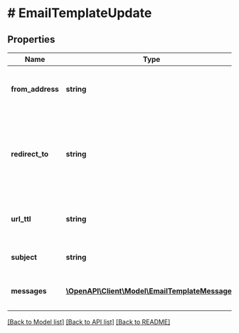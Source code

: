 # # EmailTemplateUpdate

## Properties

Name | Type | Description | Notes
------------ | ------------- | ------------- | -------------
**from_address** | **string** | The from address the mails will be sent from |
**redirect_to** | **string** | The redirect url the user will be redirected to after clicking the link in the email |
**url_ttl** | **string** | The time to live of the url in the email, in seconds |
**subject** | **string** | The subject of the email template |
**messages** | [**\OpenAPI\Client\Model\EmailTemplateMessage[]**](EmailTemplateMessage.md) | The messages of the email template |

[[Back to Model list]](../../README.md#models) [[Back to API list]](../../README.md#endpoints) [[Back to README]](../../README.md)
